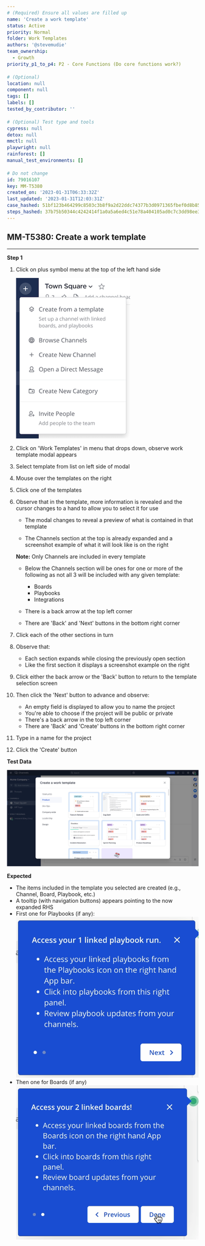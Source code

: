 ```yaml
---
# (Required) Ensure all values are filled up
name: 'Create a work template'
status: Active
priority: Normal
folder: Work Templates
authors: '@stevemudie'
team_ownership:
  - Growth
priority_p1_to_p4: P2 - Core Functions (Do core functions work?)

# (Optional)
location: null
component: null
tags: []
labels: []
tested_by_contributor: ''

# (Optional) Test type and tools
cypress: null
detox: null
mmctl: null
playwright: null
rainforest: []
manual_test_environments: []

# Do not change
id: 79016107
key: MM-T5380
created_on: '2023-01-31T06:33:32Z'
last_updated: '2023-01-31T12:03:31Z'
case_hashed: 51bf123b464299c8503c3b8f9a2d22ddc74377b3d0971365fbef0d8b85d250381a1c48bd52bb51f1f370bea28c3a79f7
steps_hashed: 37b75b50344c4242414f1a0a5a6ed4c51e78a404105ad0c7c3dd98ee3aab4a3b37abf42330d7cb2523f0829c4d1a40ec
---
```


<!-- (Auto-generated) Based on frontmatter's "key" and "name" -->

## MM-T5380: Create a work template

---

**Step 1**

1. Click on plus symbol menu at the top of the left hand side

   ![](https://raw.githubusercontent.com/mattermost/mattermost-test-management/main/data/asset/Plus_symbol_menu.png)

2. Click on 'Work Templates' in menu that drops down, observe work template modal appears

3. Select template from list on left side of modal

4. Mouse over the templates on the right

5. Click one of the templates

6. Observe that in the template, more information is revealed and the cursor changes to a hand to allow you to select it for use

   - The modal changes to reveal a preview of what is contained in that template

   - The Channels section at the top is already expanded and a screenshot example of what it will look like is on the right

   **Note:** Only Channels are included in every template

   - Below the Channels section will be ones for one or more of the following as not all 3 will be included with any given template:

     - Boards
     - Playbooks
     - Integrations

   - There is a back arrow at the top left corner

   - There are 'Back' and 'Next' buttons in the bottom right corner

7. Click each of the other sections in turn

8. Observe that:

   - Each section expands while closing the previously open section
   - Like the first section it displays a screenshot example on the right

9. Click either the back arrow or the 'Back' button to return to the template selection screen

10. Then click the 'Next' button to advance and observe:

    - An empty field is displayed to allow you to name the project
    - You're able to choose if the project will be public or private
    - There's a back arrow in the top left corner
    - There are 'Back' and 'Create' buttons in the bottom right corner

11. Type in a name for the project

12. Click the 'Create' button

**Test Data**

![](https://raw.githubusercontent.com/mattermost/mattermost-test-management/main/data/asset/work_template_modal.png)

**Expected**

- The items included in the template you selected are created (e.g., Channel, Board, Playbook, etc.)
- A tooltip (with navigation buttons) appears pointing to the now expanded RHS
- First one for Playbooks (if any):\
  ![](https://raw.githubusercontent.com/mattermost/mattermost-test-management/main/data/asset/tooltip_playbook.png)
- Then one for Boards (if any)\
  ![](https://raw.githubusercontent.com/mattermost/mattermost-test-management/main/data/asset/tooltip_boards.png)
